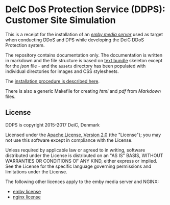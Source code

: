 
# DeIC DoS Protection Service (DDPS): Customer Site Simulation

This is a receipt for the installation of an [_emby media server_](https://emby.media)
used as target when conducting DDoS and DPS while developing the DeiC DDoS Protection system.

The repository contains documentation only. The documentation is written
in markdown and the file structure is based on [text bundle](textbundle.org)
skeleton except for the _json_ file - and the ``assets`` directory has been
populated with individual directories for images and CSS stylesheets.

The [installation procedure is described here](docs/install_emby.md).

There is also a generic Makefile for creating _html_ and _pdf_ from _Markdown_ files.

## License

DDPS is copyright 2015-2017 DeiC, Denmark

Licensed under the [Apache License, Version 2.0](http://www.apache.org/licenses/LICENSE-2.0)
(the "License"); you may not use this software except in compliance with the
License.

Unless required by applicable law or agreed to in writing, software distributed
under the License is distributed on an "AS IS" BASIS, WITHOUT WARRANTIES OR
CONDITIONS OF ANY KIND, either express or implied. See the License for the
specific language governing permissions and limitations under the License.

The following other licences apply to the emby media server and NGINX:

  - [emby license](https://emby.media/license.html)
  - [nginx license](nginx.org/LICENSE)

